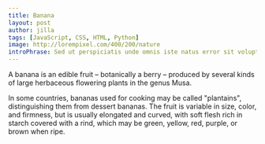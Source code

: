 ```yaml
---
title: Banana
layout: post
author: jilla
tags: [JavaScript, CSS, HTML, Python]
image: http://lorempixel.com/400/200/nature
introPhrase: Sed ut perspiciatis unde omnis iste natus error sit voluptatem accusantium
---
```

A banana is an edible fruit – botanically a berry – produced by several kinds
of large herbaceous flowering plants in the genus Musa.

In some countries, bananas used for cooking may be called "plantains",
distinguishing them from dessert bananas. The fruit is variable in size, color,
and firmness, but is usually elongated and curved, with soft flesh rich in
starch covered with a rind, which may be green, yellow, red, purple, or brown
when ripe.
